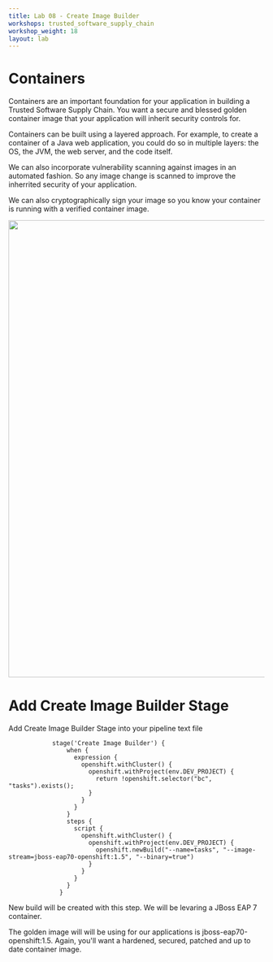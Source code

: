 ```yaml
---
title: Lab 08 - Create Image Builder
workshops: trusted_software_supply_chain
workshop_weight: 18
layout: lab
---
```

# Containers

Containers are an important foundation for your application in building a Trusted Software Supply Chain.  You want a secure and blessed golden container image that your application will inherit security controls for.

Containers can be built using a layered approach. For example, to create a container of a Java web application, you could do so in multiple layers: the OS, the JVM, the web server, and the code itself.

We can also incorporate vulnerability scanning against images in an automated fashion.  So any image change is scanned to improve the inherrited security of your application.

We can also cryptographically sign your image so you know your container is running with a verified container image.

<img src="../images/golden_images.png" width="900" />

# Add Create Image Builder Stage

Add Create Image Builder Stage into your pipeline text file

```
            stage('Create Image Builder') {
                when {
                  expression {
                    openshift.withCluster() {
                      openshift.withProject(env.DEV_PROJECT) {
                        return !openshift.selector("bc", "tasks").exists();
                      }
                    }
                  }
                }
                steps {
                  script {
                    openshift.withCluster() {
                      openshift.withProject(env.DEV_PROJECT) {
                        openshift.newBuild("--name=tasks", "--image-stream=jboss-eap70-openshift:1.5", "--binary=true")
                      }
                    }
                  }
                }
              }
```

New build will be created with this step.  We will be levaring a JBoss EAP 7 container.

The golden image will will be using for our applications is jboss-eap70-openshift:1.5.  Again, you'll want a hardened, secured, patched and up to date container image.
